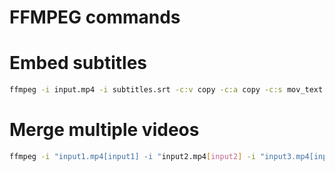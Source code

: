 # FFMPEG commands

# Embed subtitles
```bash
ffmpeg -i input.mp4 -i subtitles.srt -c:v copy -c:a copy -c:s mov_text output.mp4
```

# Merge multiple videos
```bash
ffmpeg -i "input1.mp4[input1] -i "input2.mp4[input2] -i "input3.mp4[input3] -filter_complex "[input1][input2][input3]concat" -c:v libx264 -c:a aac -movflags faststart output.mp4
```
